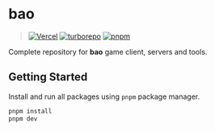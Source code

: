 bao
======

> [![Vercel](https://img.shields.io/badge/vercel-%23000000.svg?style=for-the-badge&logo=vercel&logoColor=white)](https://vercel.com)
> [![turborepo](https://img.shields.io/badge/maintained%20with-turborepo-blueviolet.svg)](https://turborepo.org/)
> [![pnpm](https://img.shields.io/badge/pnpm-v7.11.0-informational)](https://pnpm.io/)

Complete repository for **bao** game client, servers and tools.

## Getting Started

Install and run all packages using `pnpm` package manager.

```sh
pnpm install
pnpm dev
```
